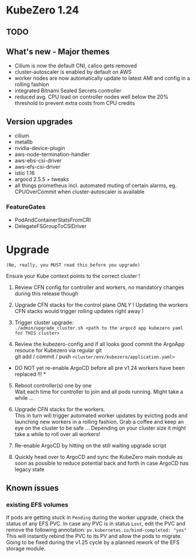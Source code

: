 # KubeZero 1.24

## TODO

## What's new - Major themes
- Cilium is now the default CNI, calico gets removed
- cluster-autoscaler is enabled by default on AWS
- worker nodes are now automatically update to latest AMI and config in a rolling fashion
- integrated Bitnami Sealed Secrets controller
- reduced avg. CPU load on controller nodes well below the 20% threshold to prevent extra costs from CPU credits

## Version upgrades
- cilium
- metallb
- nvidia-device-plugin
- aws-node-termination-handler
- aws-ebs-csi-driver
- aws-efs-csi-driver
- istio 1.16
- argocd 2.5.5 + tweaks
- all things prometheus incl. automated muting of certain alarms, eg. CPUOverCommit when cluster-autoscaler is available

### FeatureGates
- PodAndContainerStatsFromCRI
- DelegateFSGroupToCSIDriver

# Upgrade
`(No, really, you MUST read this before you upgrade)`

Ensure your Kube context points to the correct cluster !

1. Review CFN config for controller and workers, no mandatory changes during this release though

2. Upgrade CFN stacks for the control plane *ONLY* !
  Updating the workers CFN stacks would trigger rolling updates right away !

3. Trigger cluster upgrade:  
  `./admin/upgrade_cluster.sh <path to the argocd app kubezero yaml for THIS cluster>`

4. Review the kubezero-config and if all looks good commit the ArgoApp resouce for Kubezero via regular git  
  git add / commit / push `<cluster/env/kubezero/application.yaml>`
  * DO NOT yet re-enable ArgoCD before all pre v1.24 workers have been replaced !!! *

5. Reboot controller(s) one by one  
Wait each time for controller to join and all pods running.
Might take a while ...

6. Upgrade CFN stacks for the workers.  
  This in turn will trigger automated worker updates by evicting pods and launching new workers in a rolling fashion.
  Grab a coffee and keep an eye on the cluster to be safe ...
  Depending on your cluster size it might take a while to roll over all workers!

7. Re-enable ArgoCD by hitting <return> on the still waiting upgrade script 

8. Quickly head over to ArgoCD and sync the KubeZero main module as soon as possible to reduce potential back and forth in case ArgoCD has legacy state


## Known issues

### existing EFS volumes
If pods are getting stuck in `Pending` during the worker upgrade, check the status of any EFS PVC.
In case any PVC is in status `Lost`, edit the PVC and remove the following annotation:
``` pv.kubernetes.io/bind-completed: "yes" ```
This will instantly rebind the PVC to its PV and allow the pods to migrate.  
Going to be fixed during the v1.25 cycle by a planned rework of the EFS storage module.

